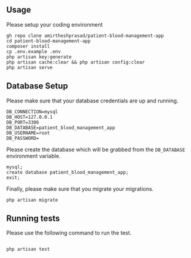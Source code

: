 



## Usage <br>
Please setup your coding environment <br>
```
gh repo clone amirtheshprasad/patient-blood-management-app
cd patient-blood-management-app
composer install
cp .env.example .env 
php artisan key:generate
php artisan cache:clear && php artisan config:clear 
php artisan serve 
```


## Database Setup <br>
Please make sure that your database credentials are up and running.
```
DB_CONNECTION=mysql
DB_HOST=127.0.0.1
DB_PORT=3306
DB_DATABASE=patient_blood_management_app
DB_USERNAME=root
DB_PASSWORD=
```
Please create the database which will be grabbed from the ```DB_DATABASE``` environment variable.
```
mysql;
create database patient_blood_management_app;
exit;
```

Finally, please make sure that you migrate your migrations.
```
php artisan migrate
```

## Running tests

Please use the following command to run the test.

```

php artisan test

``` 




